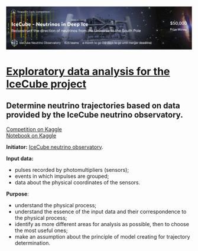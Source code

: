 ![IceCube competition on Kaggle](https://github.com/Nanobelka/IceCube/blob/main/images/competition_logo.png)

# [Exploratory data analysis for the IceCube project](https://nbviewer.jupyter.org/github/Nanobelka/IceCube/blob/main/IceCube_1_EDA.ipynb)
## Determine neutrino trajectories based on data provided by the IceCube neutrino observatory.

[Competition on Kaggle](https://www.kaggle.com/competitions/icecube-neutrinos-in-deep-ice/)  
[Notebook on Kaggle](https://www.kaggle.com/code/nanobelka70spb/icecube-1-eda)

**Initiator:** [IceCube neutrino observatory](https://icecube.wisc.edu/).

**Input data:**
- pulses recorded by photomultipliers (sensors);
- events in which impulses are grouped;
- data about the physical coordinates of the sensors.

**Purpose**:
- understand the physical process;
- understand the essence of the input data and their correspondence to the physical process;
- identify as more different areas for analysis as possible, then to choose the most useful ones;
- make an assumption about the principle of model creating for trajectory determination.
